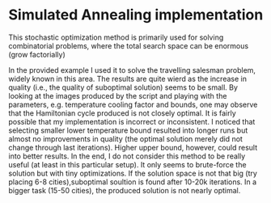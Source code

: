 # Simulated Annealing implementation

This stochastic optimization method is primarily used for solving combinatorial problems,
where the total search space can be enormous (grow factorially)

In the provided example I used it to solve the travelling salesman problem, widely known in this area.
The results are quite wierd as the increase in quality (i.e., the quality of suboptimal solution) seems to be small.
By looking at the images produced by the script and playing with the parameters, e.g. temperature cooling factor and bounds, one may observe that the Hamiltonian cycle produced is not closely optimal. It is fairly possible that my implementation is incorrect or inconsistent. I noticed that selecting smaller lower temperature bound resulted into longer runs but almost no improvements in quality (the optimal solution merely did not change through last iterations). Higher upper bound, however, could result into better results.
In the end, I do not consider this method to be really useful (at least in this particular setup). It only seems to brute-force the solution but with tiny optimizations. If the solution space is not that big (try placing 6-8 cities),suboptimal soultion is found after 10-20k iterations. In a bigger task (15-50 cities), the produced solution is not nearly optimal.
